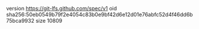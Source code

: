 version https://git-lfs.github.com/spec/v1
oid sha256:50eb0549b79f2e4054c83b0e9bf42d6e12d01e76abfc52d4f46dd6b75bca9932
size 10809
